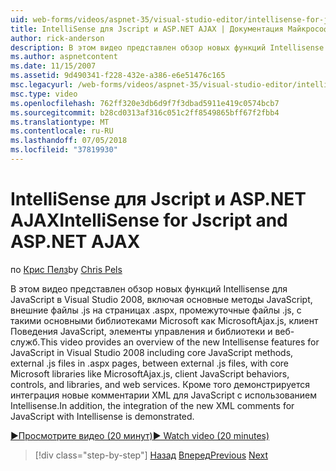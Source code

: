 ```yaml
---
uid: web-forms/videos/aspnet-35/visual-studio-editor/intellisense-for-jscript-and-aspnet-ajax
title: IntelliSense для Jscript и ASP.NET AJAX | Документация Майкрософт
author: rick-anderson
description: В этом видео представлен обзор новых функций Intellisense для JavaScript в Visual Studio 2008, включая основные методы JavaScript, внешние .js файлы i...
ms.author: aspnetcontent
ms.date: 11/15/2007
ms.assetid: 9d490341-f228-432e-a386-e6e51476c165
msc.legacyurl: /web-forms/videos/aspnet-35/visual-studio-editor/intellisense-for-jscript-and-aspnet-ajax
msc.type: video
ms.openlocfilehash: 762ff320e3db6d9f7f3dbad5911e419c0574bcb7
ms.sourcegitcommit: b28cd0313af316c051c2ff8549865bff67f2fbb4
ms.translationtype: MT
ms.contentlocale: ru-RU
ms.lasthandoff: 07/05/2018
ms.locfileid: "37819930"
---
```

<a name="intellisense-for-jscript-and-aspnet-ajax"></a><span data-ttu-id="54a72-103">IntelliSense для Jscript и ASP.NET AJAX</span><span class="sxs-lookup"><span data-stu-id="54a72-103">IntelliSense for Jscript and ASP.NET AJAX</span></span>
====================
<span data-ttu-id="54a72-104">по [Крис Пелз](https://twitter.com/chrispels)</span><span class="sxs-lookup"><span data-stu-id="54a72-104">by [Chris Pels](https://twitter.com/chrispels)</span></span>

<span data-ttu-id="54a72-105">В этом видео представлен обзор новых функций Intellisense для JavaScript в Visual Studio 2008, включая основные методы JavaScript, внешние файлы .js на страницах .aspx, промежуточные файлы .js, с такими основными библиотеками Microsoft как MicrosoftAjax.js, клиент Поведения JavaScript, элементы управления и библиотеки и веб-служб.</span><span class="sxs-lookup"><span data-stu-id="54a72-105">This video provides an overview of the new Intellisense features for JavaScript in Visual Studio 2008 including core JavaScript methods, external .js files in .aspx pages, between external .js files, with core Microsoft libraries like MicrosoftAjax.js, client JavaScript behaviors, controls, and libraries, and web services.</span></span> <span data-ttu-id="54a72-106">Кроме того демонстрируется интеграция новые комментарии XML для JavaScript с использованием Intellisense.</span><span class="sxs-lookup"><span data-stu-id="54a72-106">In addition, the integration of the new XML comments for JavaScript with Intellisense is demonstrated.</span></span>

[<span data-ttu-id="54a72-107">&#9654;Просмотрите видео (20 минут)</span><span class="sxs-lookup"><span data-stu-id="54a72-107">&#9654; Watch video (20 minutes)</span></span>](https://channel9.msdn.com/Blogs/ASP-NET-Site-Videos/intellisense-for-jscript-and-aspnet-ajax)

> [!div class="step-by-step"]
> <span data-ttu-id="54a72-108">[Назад](multi-targeting-support-in-visual-studio-2008.md)
> [Вперед](quick-tour-of-the-visual-studio-2008-integrated-development-environment.md)</span><span class="sxs-lookup"><span data-stu-id="54a72-108">[Previous](multi-targeting-support-in-visual-studio-2008.md)
[Next](quick-tour-of-the-visual-studio-2008-integrated-development-environment.md)</span></span>
